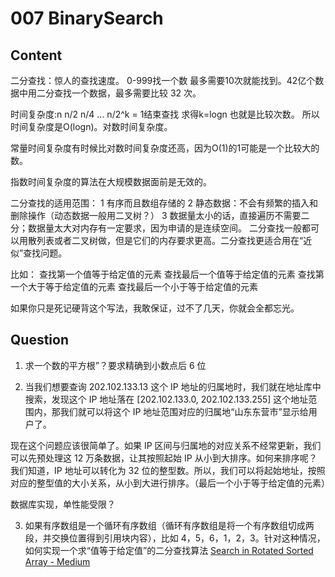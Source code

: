 # 007 BinarySearch

## Content

二分查找：惊人的查找速度。 0-999找一个数 最多需要10次就能找到。42亿个数据中用二分查找一个数据，最多需要比较 32 次。

时间复杂度:n n/2 n/4 ... 
n/2^k = 1结束查找 求得k=logn 也就是比较次数。 所以时间复杂度是O(logn)。对数时间复杂度。

常量时间复杂度有时候比对数时间复杂度还高，因为O(1)的1可能是一个比较大的数。

指数时间复杂度的算法在大规模数据面前是无效的。

二分查找的适用范围：
1 有序而且数组存储的
2 静态数据：不会有频繁的插入和删除操作（动态数据一般用二叉树？）
3 数据量太小的话，直接遍历不需要二分；数据量太大对内存有一定要求，因为申请的是连续空间。
二分查找一般都可以用散列表或者二叉树做，但是它们的内存要求更高。二分查找更适合用在“近似”查找问题。

比如：
查找第一个值等于给定值的元素
查找最后一个值等于给定值的元素
查找第一个大于等于给定值的元素
查找最后一个小于等于给定值的元素

如果你只是死记硬背这个写法，我敢保证，过不了几天，你就会全都忘光。

## Question

1. 求一个数的平方根”？要求精确到小数点后 6 位

2. 当我们想要查询 202.102.133.13 这个 IP 地址的归属地时，我们就在地址库中搜索，发现这个 IP 地址落在 [202.102.133.0, 202.102.133.255] 这个地址范围内，那我们就可以将这个 IP 地址范围对应的归属地“山东东营市”显示给用户了。

现在这个问题应该很简单了。如果 IP 区间与归属地的对应关系不经常更新，我们可以先预处理这 12 万条数据，让其按照起始 IP 从小到大排序。如何来排序呢？我们知道，IP 地址可以转化为 32 位的整型数。所以，我们可以将起始地址，按照对应的整型值的大小关系，从小到大进行排序。（最后一个小于等于给定值的元素）

数据库实现，单性能受限？

3. 如果有序数组是一个循环有序数组（循环有序数组是将一个有序数组切成两段，并交换位置得到引用块内容），比如 4，5，6，1，2，3。针对这种情况，如何实现一个求“值等于给定值”的二分查找算法
[Search in Rotated Sorted Array - Medium](https://leetcode.com/problems/search-in-rotated-sorted-array/)


